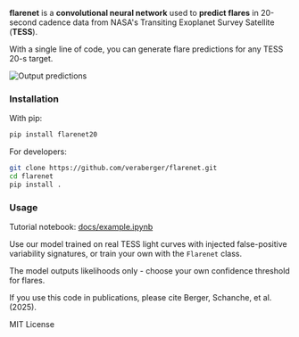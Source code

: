 **flarenet** is a **convolutional neural network** used to **predict flares** in 20-second cadence data from NASA's Transiting Exoplanet Survey Satellite (**TESS**).

With a single line of code, you can generate flare predictions for any TESS 20-s target.

![Output predictions](https://github.com/veraberger/flarenet/blob/5f86206003fa66fc4a9390170b6ac45fdc9dfa39/figures/flare_predictions.png)

### Installation
With pip:
```bash
pip install flarenet20
```

For developers:
```bash
git clone https://github.com/veraberger/flarenet.git
cd flarenet
pip install .
```



### Usage
Tutorial notebook: [docs/example.ipynb](docs/example.ipynb)

Use our model trained on real TESS light curves with injected false-positive variability signatures, or train your own with the ```Flarenet``` class.

The model outputs likelihoods only - choose your own confidence threshold for flares.


If you use this code in publications, please cite Berger, Schanche, et al. (2025).

MIT License
